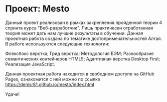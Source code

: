 # Проект: Mesto

Данный проект реализован в рамках закрепления пройденной теории 4 спринта курса "Веб-разработчик". Лишь практически отработанная теория может дать нам лучшие результаты в обучении. Данная проектная работа создана по тематике достопримечательностей Алтая. В работе используются следующие технологии:

Флексбокс верстка;
Грид верстка;
Методология БЭМ;
Разнообразие семантических контейнеров HTML5;
Адаптивная верстка Desktop First;
Реализация JavaScript.


Данная проектная работа находится в свободном доступе на GitHub Pages, ознакомится с ней можно по ссылке https://denisr81.github.io/mesto/index.html

Удачи!
